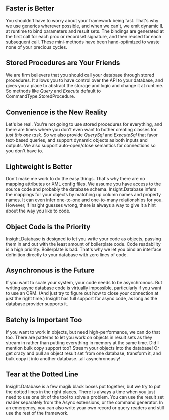 
## Faster is Better ##

You shouldn't have to worry about your framework being fast. That's why we use generics wherever possible, and when we can't, we emit dynamic IL at runtime to bind parameters and result sets. The bindings are generated at the first call for each proc or recordset signature, and then reused for each subsequent call. These mini-methods have been hand-optimized to waste none of your precious cycles.

## Stored Procedures are Your Friends ##

We are firm believers that you should call your database through stored procedures. It allows you to have control over the API to your database, and gives you a place to abstract the storage and logic and change it at runtime. So methods like *Query* and *Execute* default to CommandType.StoredProcedure.

## Convenience is the New Reality ##

Let's be real. You're not going to use stored procedures for everything, and there are times where you don't even want to bother creating classes for *just this one task*. So we also provide *QuerySql* and *ExecuteSql* that favor text-based queries, and support dynamic objects as both inputs and outputs. We also support auto-open/close semantics for connections so you don't have to.

## Lightweight is Better ##

Don't make me work to do the easy things. That's why there are no mapping attributes or XML config files.  We assume you have access to the source code and probably the database schema. Insight.Database infers the mappings for your objects by matching up column names and property names. It can even infer one-to-one and one-to-many relationships for you. However, if Insight guesses wrong, there is always a way to give it a hint about the way you like to code.

## Object Code is the Priority ##

Insight.Database is designed to let you write your code as objects, passing them in and out with the least amount of boilerplate code. Code readability is a high priority. Boilerplate is bad. That's why we let you bind an interface definition directly to your database with zero lines of code. 

## Asynchronous is the Future ##

If you want to scale your system, your code needs to be asynchronous. But writing async database code is virtually impossible, particularly if you want to use an ORM. (And just try to figure out how to close your connection at *just* the right time.) Insight has full support for async code, as long as the database provider supports it.

## Batchy is Important Too ##

If you want to work in objects, but need high-performance, we can do that too. There are patterns to let you work on objects in result sets as they stream in rather than putting everything in memory at the same time. Did I mention bulk copy support too? Stream your objects into the database! Or get crazy and pull an object result set from one database, transform it, and bulk copy it into another database...all asynchronously!

## Tear at the Dotted Line ##

Insight.Database is a few magik black boxes put together, but we try to put the dotted lines in the right places. There is always a time when you just need to use one bit of the tool to solve a problem. You can use the result set reader separately from the Async extensions, or the command generator. In an emergency, you can also write your own record or query readers and still use the rest of the framework.
